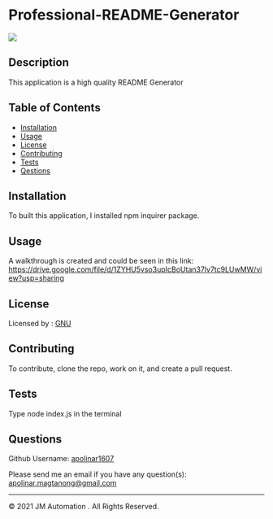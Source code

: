 # Professional-README-Generator

  ![](https://img.shields.io/badge/license-GNU-blue)

  ## Description 
  
  This application is a high quality README Generator
  
  
  ## Table of Contents
  
  * [Installation](#installation)
  * [Usage](#usage)
  * [License](#license)
  * [Contributing](#contributing)
  * [Tests](#tests)
  * [Qestions](#questions)
  
  
  ## Installation
  
  To built this application, I installed npm inquirer package.
  
  
  ## Usage 
  
  A walkthrough is created and could be seen in this link: https://drive.google.com/file/d/1ZYHU5vso3upIcBoUtan37lv7tc9LUwMW/view?usp=sharing 
  
  
  ## License
  
  Licensed by : [GNU](./utils/license-GNU)
  
  
  ## Contributing
  
  To contribute, clone the repo, work on it, and create a pull request.
  
  ## Tests
  
  Type node index.js in the terminal


  ## Questions
  
  Github Username: 
  [apolinar1607](https://github.com/apolinar1607)

  Please send me an email if you have any question(s): 
  apolinar.magtanong@gmail.com
  
  


  ---
  © 2021 JM Automation . All Rights Reserved.

